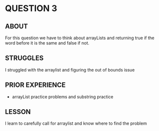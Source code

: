 # QUESTION 3

## ABOUT
For this question we have to think about arrayLists and returning true if the word before it is the same and false if not. 

## STRUGGLES 
I struggled with the arraylist and figuring the out of bounds issue  

## PRIOR EXPERIENCE 
- arrayList practice problems and substring practice 

## LESSON
I learn to carefully call for arraylist and know where to find the problem
